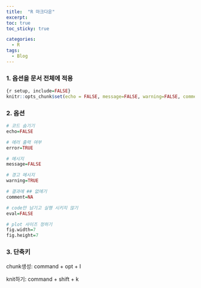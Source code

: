 ```yaml
---
title:  "R 마크다운"
excerpt: 
toc: true
toc_sticky: true

categories:
  - R
tags:
  - Blog
---
```


### 1. 옵션을 문서 전체에 적용
``` r
{r setup, include=FALSE}
knitr::opts_chunk$set(echo = FALSE, message=FALSE, warning=FALSE, comment=NA)
```

### 2. 옵션
``` r
# 코드 숨기기
echo=FALSE

# 에러 출력 여부
error=TRUE

# 메시지
message=FALSE

# 경고 메시지
warning=TRUE

# 결과에 ## 없에기
comment=NA

# code만 남기고 실행 시키지 않기
eval=FALSE

# plot 사이즈 정하기
fig.width=7
fig.height=7

```

### 3. 단축키

chunk생성: command + opt + I  

knit하기: command + shift + k 


